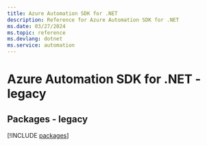 ```yaml
---
title: Azure Automation SDK for .NET
description: Reference for Azure Automation SDK for .NET
ms.date: 03/27/2024
ms.topic: reference
ms.devlang: dotnet
ms.service: automation
---
```

# Azure Automation SDK for .NET - legacy
## Packages - legacy
[!INCLUDE [packages](automation-index.md)]